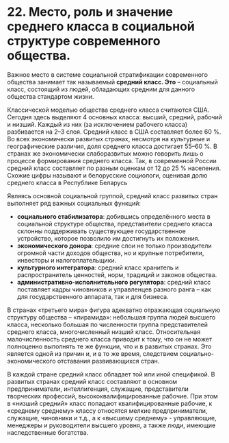 # 22. Место, роль и значение среднего класса в социальной структуре современного общества.

Важное место в системе социальной стратификации современного общества занимает так называемый **средний класс. Это** – социальный класс, состоящий из людей, обладающих средним для данного общества стандартом жизни.

Классической моделью общества среднего класса считаются США. Сегодня здесь выделяют 4 основных класса: высший, средний, рабочий и низший. Каждый из них (за исключением рабочего класса) разбивается на 2–3 слоя. Средний класс в США составляет более 60 %. Во всех экономически развитых странах, несмотря на культурные и географические различия, доля среднего класса достигает 55–60 %. В странах же экономически слаборазвитых можно говорить лишь о процессе формирования среднего класса. Так, в современной России средний класс составляет по разным оценкам от 12 до 25 % населения. Схожие цифры называют и белорусские социологи, оценивая долю среднего класса в Республике Беларусь

Являясь основной социальной группой, средний класс развитых стран выполняет ряд важных социальных функций:

* **социального стабилизатора**: добившись определённого места в социальной структуре общества, представители среднего класса склонны поддерживать существующее государственное устройство, которое позволило им достигнуть их положения.
* **экономического донора**: средние слои не только производители огромной части доходов общества, но и крупные потребители, инвесторы и налогоплательщики.
* **культурного интегратора**: средний класс хранитель и распространитель ценностей, норм, традиций и законов общества.
* **административно-исполнительного регулятора**: средний класс поставляет кадры чиновников и управленцев разного ранга – как для государственного аппарата, так и для бизнеса.

В странах «третьего мира» фигура адекватно отражающая социальную структуру общества – «пирамида»: небольшая группа людей высшего класса, несколько большая по численности группа представителей среднего класса, многочисленный низший класс. Относительная малочисленность среднего класса приводит к тому, что он не может полноценно выполнять те же функции, что и в развитых странах. Это является одной из причин и, и в то же время, следствием социально-экономического отставания развивающихся стран.

В каждой стране средний класс обладает той или иной спецификой. В развитых странах средний класс составляют в основном предприниматели, интеллигенция, служащие, представители творческих профессий, высококвалифицированные рабочие. При этом в «низший средний» класс попадают квалифицированные рабочие, к «среднему среднему» классу относятся мелкие предприниматели, служащие, чиновники и т.д., а к «высшему среднему» - управляющие, менеджеры и руководители высшего уровня, а также люди, имеющие наследственные богатства.